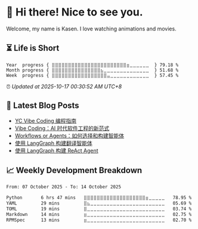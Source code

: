 <h1>👋 Hi there! Nice to see you.</h1>

Welcome, my name is Kasen. I love watching animations and movies.

## ⏳ Life is Short

<!-- Start of Time Progress Bar -->
``` text
Year  progress { ⣿⣿⣿⣿⣿⣿⣿⣿⣿⣿⣿⣿⣿⣿⣿⣿⣿⣿⣿⣿⣿⣿⣿⣶⣀⣀⣀⣀⣀⣀  } 79.18 %
Month progress { ⣿⣿⣿⣿⣿⣿⣿⣿⣿⣿⣿⣿⣿⣿⣿⣦⣀⣀⣀⣀⣀⣀⣀⣀⣀⣀⣀⣀⣀⣀  } 51.68 %
Week  progress { ⣿⣿⣿⣿⣿⣿⣿⣿⣿⣿⣿⣿⣿⣿⣿⣿⣿⣤⣀⣀⣀⣀⣀⣀⣀⣀⣀⣀⣀⣀  } 57.45 %
```

⏰ *Updated at 2025-10-17 00:30:52 AM UTC+8*

<!-- End of Time Progress Bar -->

## 📝 Latest Blog Posts

<!-- BLOG-POST-LIST:START -->
- [YC Vibe Coding 编程指南](https://blog.imkasen.com/yc-vibe-coding/)
- [Vibe Coding：AI 时代软件工程的新范式](https://blog.imkasen.com/vibe-coding-in-prod/)
- [Workflows or Agents：如何选择和构建智能体](https://blog.imkasen.com/how-we-build-effective-agents/)
- [使用 LangGraph 构建翻译智能体](https://blog.imkasen.com/build-translation-agent-using-langgraph/)
- [使用 LangGraph 构建 ReAct Agent](https://blog.imkasen.com/build-react-agent-using-langgraph/)
<!-- BLOG-POST-LIST:END -->

## 📈 Weekly Development Breakdown

<!--START_SECTION:waka-->

```txt
From: 07 October 2025 - To: 14 October 2025

Python       6 hrs 47 mins   ⣿⣿⣿⣿⣿⣿⣿⣿⣿⣿⣿⣿⣿⣿⣿⣿⣿⣿⣿⣶⣀⣀⣀⣀⣀   78.95 %
YAML         29 mins         ⣿⣦⣀⣀⣀⣀⣀⣀⣀⣀⣀⣀⣀⣀⣀⣀⣀⣀⣀⣀⣀⣀⣀⣀⣀   05.69 %
TOML         19 mins         ⣿⣀⣀⣀⣀⣀⣀⣀⣀⣀⣀⣀⣀⣀⣀⣀⣀⣀⣀⣀⣀⣀⣀⣀⣀   03.74 %
Markdown     14 mins         ⣶⣀⣀⣀⣀⣀⣀⣀⣀⣀⣀⣀⣀⣀⣀⣀⣀⣀⣀⣀⣀⣀⣀⣀⣀   02.75 %
RPMSpec      13 mins         ⣶⣀⣀⣀⣀⣀⣀⣀⣀⣀⣀⣀⣀⣀⣀⣀⣀⣀⣀⣀⣀⣀⣀⣀⣀   02.70 %
```

<!--END_SECTION:waka-->
